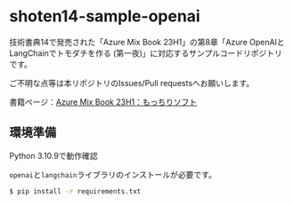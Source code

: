 # shoten14-sample-openai
技術書典14で発売された「Azure Mix Book 23H1」の第8章「Azure OpenAIとLangChainでトモダチを作る (第一夜)」に対応するサンプルコードリポジトリです。

ご不明な点等は本リポジトリのIssues/Pull requestsへお願いします。

書籍ページ：[Azure Mix Book 23H1：もっちりソフト](https://techbookfest.org/product/wgZJASDjMznuWLndpV3dc0)

## 環境準備
Python 3.10.9で動作確認

`openai`と`langchain`ライブラリのインストールが必要です。
```zsh
$ pip install -r requirements.txt
```
